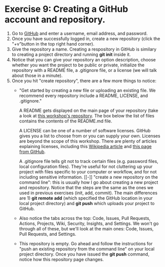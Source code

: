 Exercise 9: Creating a GitHub account and repository.
=====================================================

1. Go to [GitHub](https://github.com) and enter a username, email
   address, and password.
2. Once you have successfully logged in, create a new repository (click
   the "+v"button in the top right hand corner).
3. Give the repository a name. Creating a respository in GitHub is
   similary to creating a project directory and running **git init**
   inside it.
4. Notice that you can give your repository an option description,
   choose whether you want the project to be public or private,
   initialize the repository with a README file, a .gitignore file, or a
   license (we will talk about those in a minute).
5. Once you hit "create repository", there are a few more things to
   notice:
   - "Get started by creating a new file or uploading an existing file.
     We recommend every repository include a README, LICENSE, and
     .gitignore." 
     
     A README gets displayed on the main page of your
     repository (take a look at [this workshop's
     repository](https://github.com/ualbertalib/dsc_git_workshop). The
     box below the list of files contains the contents of the README.md
     file. 
     
     A LICENSE can be one of a number of software licenses. GitHub
     gives you a list to choose from or you can supply your own.
     Licenses are beyond the scope of this workshop. There are plenty of
     articles explaining licenses, including this [Wikipedia
     article](https://en.wikipedia.org/wiki/Software_license) and [this
     page from GitHub](https://choosealicense.com/). 
     
     A .gitignore file
     tells git not to track certain files (e.g. password files, local
     configuration files). They're useful for not cluttering up your
     project with files specific to your computer or workflow, and for
     not including sensitive information.
   [[-]] "create a new repository on the command line": this is usually how
     I go about creating a new project and repository. Notice that the
     steps are the same as the ones we used in previous exercises (init,
     add, commit). The main differences are 1) **git remote add** (which
     specified the GitHub location in your local project directory) and
     **git push** which uploads your project to GitHub.
   - Also notice the tabs across the top: Code, Issues, Pull Requests,
     Actions, Projects, Wiki, Security, Insights, and Settings. We won't
     go through all of these, but we'll look at the main ones: Code,
     Issues, Pull Requests, and Settings.
   - This repository is empty. Go ahead and follow the instructions for
     "push an existing repository from the command line" on your local
     project directory. Once you have issued the **git push** command,
     notice how this repository page changes.
